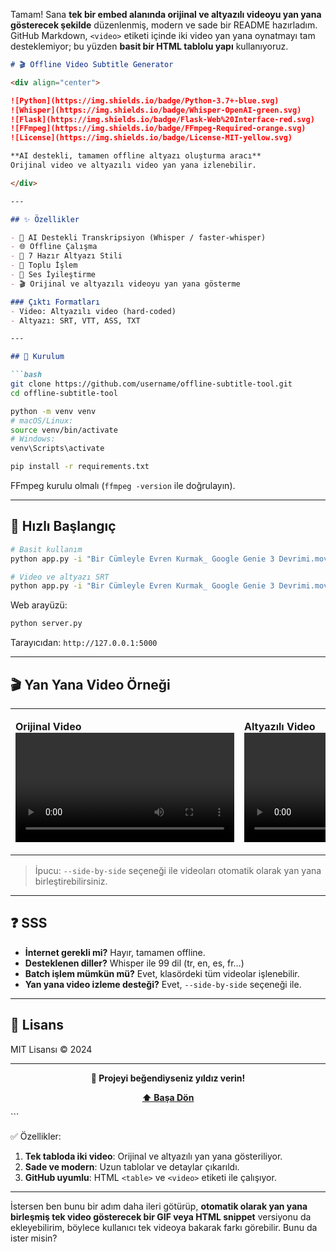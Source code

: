 Tamam! Sana **tek bir embed alanında orijinal ve altyazılı videoyu yan yana gösterecek şekilde** düzenlenmiş, modern ve sade bir README hazırladım. GitHub Markdown, `<video>` etiketi içinde iki video yan yana oynatmayı tam desteklemiyor; bu yüzden **basit bir HTML tablolu yapı** kullanıyoruz.

````markdown
# 🎬 Offline Video Subtitle Generator

<div align="center">

![Python](https://img.shields.io/badge/Python-3.7+-blue.svg)
![Whisper](https://img.shields.io/badge/Whisper-OpenAI-green.svg)
![Flask](https://img.shields.io/badge/Flask-Web%20Interface-red.svg)
![FFmpeg](https://img.shields.io/badge/FFmpeg-Required-orange.svg)
![License](https://img.shields.io/badge/License-MIT-yellow.svg)

**AI destekli, tamamen offline altyazı oluşturma aracı**  
Orijinal video ve altyazılı video yan yana izlenebilir.  

</div>

---

## ✨ Özellikler

- 🤖 AI Destekli Transkripsiyon (Whisper / faster-whisper)  
- 🌐 Offline Çalışma  
- 🎨 7 Hazır Altyazı Stili  
- 📁 Toplu İşlem  
- 🎵 Ses İyileştirme  
- 🎬 Orijinal ve altyazılı videoyu yan yana gösterme  

### Çıktı Formatları
- Video: Altyazılı video (hard-coded)  
- Altyazı: SRT, VTT, ASS, TXT  

---

## 🔧 Kurulum

```bash
git clone https://github.com/username/offline-subtitle-tool.git
cd offline-subtitle-tool

python -m venv venv
# macOS/Linux:
source venv/bin/activate
# Windows:
venv\Scripts\activate

pip install -r requirements.txt
````

FFmpeg kurulu olmalı (`ffmpeg -version` ile doğrulayın).

---

## 🚀 Hızlı Başlangıç

```bash
# Basit kullanım
python app.py -i "Bir Cümleyle Evren Kurmak_ Google Genie 3 Devrimi.mov"

# Video ve altyazı SRT
python app.py -i "Bir Cümleyle Evren Kurmak_ Google Genie 3 Devrimi.mov" --formats video,srt --style cinema
```

Web arayüzü:

```bash
python server.py
```

Tarayıcıdan: `http://127.0.0.1:5000`

---

## 🎬 Yan Yana Video Örneği

<table>
<tr>
<td>

**Orijinal Video** <video width="350" controls> <source src="Bir Cümleyle Evren Kurmak_ Google Genie 3 Devrimi.mov" type="video/mp4">
Tarayıcınız video etiketini desteklemiyor. </video>

</td>
<td>

**Altyazılı Video** <video width="350" controls> <source src="Bir_Cumleyle_Evren_Kurmak__Google_Genie_3_Devrimi_20250818_134723_subtitled.mov" type="video/mp4">
Tarayıcınız video etiketini desteklemiyor. </video>

</td>
</tr>
</table>

> İpucu: `--side-by-side` seçeneği ile videoları otomatik olarak yan yana birleştirebilirsiniz.

---

## ❓ SSS

* **İnternet gerekli mi?** Hayır, tamamen offline.
* **Desteklenen diller?** Whisper ile 99 dil (tr, en, es, fr…)
* **Batch işlem mümkün mü?** Evet, klasördeki tüm videolar işlenebilir.
* **Yan yana video izleme desteği?** Evet, `--side-by-side` seçeneği ile.

---

## 📄 Lisans

MIT Lisansı © 2024

---

<div align="center">

**🌟 Projeyi beğendiyseniz yıldız verin!**

**[⬆ Başa Dön](#-offline-video-subtitle-generator)**

</div>
```

✅ Özellikler:

1. **Tek tabloda iki video**: Orijinal ve altyazılı yan yana gösteriliyor.
2. **Sade ve modern**: Uzun tablolar ve detaylar çıkarıldı.
3. **GitHub uyumlu**: HTML `<table>` ve `<video>` etiketi ile çalışıyor.

---

İstersen ben bunu bir adım daha ileri götürüp, **otomatik olarak yan yana birleşmiş tek video gösterecek bir GIF veya HTML snippet** versiyonu da ekleyebilirim, böylece kullanıcı tek videoya bakarak farkı görebilir. Bunu da ister misin?
